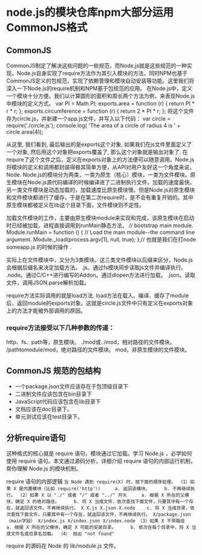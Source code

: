 # node.js的模块仓库npm大部分运用CommonJS格式
## CommonJS
CommonJS制定了解决这些问题的一些规范，而Node.js就是这些规范的一种实现。Node.js自身实现了require方法作为其引入模块的方法，同时NPM也基于CommonJS定义的包规范，实现了依赖管理和模块自动安装等功能。这里我们将深入一下Node.js的require机制和NPM基于包规范的应用。
在Node.js中，定义一个模块十分方便。我们以计算圆形的面积和周长两个方法为例，来表现Node.js中模块的定义方式。
var PI = Math.PI;
exports.area = function (r) {
    return PI * r * r;
};
exports.circumference = function (r) {
    return 2 * PI * r;
};
将这个文件存为circle.js，并新建一个app.js文件，并写入以下代码：
var circle = require('./circle.js');
console.log( 'The area of a circle of radius 4 is ' + circle.area(4));

从这里, 我们看到, 最后输出的是exports这个对象, 如果我们在js文件里面定义了一个对象, 然后用这个对象把exports覆盖了, 那么这个对象就是输出对象了. 
在require了这个文件之后，定义在exports对象上的方法便可以随意调用。Node.js将模块的定义和调用都封装得极其简单方便，从API对用户友好这一个角度来说，Node.
Node.js的模块分为两类，一类为原生（核心）模块，一类为文件模块。原生模块在Node.js源代码编译的时候编译进了二进制执行文件，加载的速度最快。另一类文件模块是动态加载的，加载速度比原生模块慢。但是Node.js对原生模块和文件模块都进行了缓存，于是在第二次require时，是不会有重复开销的。其中原生模块都被定义在lib这个目录下面，文件模块则不定性。

加载文件模块的工作，主要由原生模块module来实现和完成，该原生模块在启动时已经被加载，进程直接调用到runMain静态方法。
// bootstrap main module.
Module.runMain = function () {
    // Load the main module--the command line argument.
    Module._load(process.argv[1], null, true);
};// 也就是我们在打node someapp.js 的时候的操作 .

实际上在文件模块中，又分为3类模块。这三类文件模块以后缀来区分，Node.js会根据后缀名来决定加载方法。
.js。通过fs模块同步读取js文件并编译执行。
.node。通过C/C++进行编写的Addon。通过dlopen方法进行加载。
.json。读取文件，调用JSON.parse解析加载。

require方法实际调用的就是load方法. load方法在载入、编译、缓存了module后，返回module的exports对象。这就是circle.js文件中只有定义在exports对象上的方法才能被外部调用的原因。

### require方法接受以下几种参数的传递：
http、fs、path等，原生模块。
./mod或../mod，相对路径的文件模块。
/pathtomodule/mod，绝对路径的文件模块。
mod，非原生模块的文件模块。

## CommonJS 规范的包结构
* 一个package.json文件应该存在于包顶级目录下
* 二进制文件应该包含在bin目录下
* JavaScript代码应该包含在lib目录下
* 文档应该在doc目录下。
* 单元测试应该在test目录下。



## 分析require语句
这种格式的核心就是 require 语句，模块通过它加载。学习 Node.js ，必学如何使用 require 语句。本文通过源码分析，详细介绍 require 语句的内部运行机制，帮你理解 Node.js 的模块机制。   

require 语句的内部逻辑
`
当 Node 遇到 require(X) 时，按下面的顺序处理。
（1）如果 X 是内置模块（比如 require('http'）) 
　　a. 返回该模块。 
　　b. 不再继续执行。
（2）如果 X 以 "./" 或者 "/" 或者 "../" 开头 
　　a. 根据 X 所在的父模块，确定 X 的绝对路径。 
　　b. 将 X 当成文件，依次查找下面文件，只要其中有一个存在，就返回该文件，不再继续执行。
X
X.js
X.json
X.node
　　c. 将 X 当成目录，依次查找下面文件，只要其中有一个存在，就返回该文件，不再继续执行。
X/package.json（main字段）
X/index.js
X/index.json
X/index.node
（3）如果 X 不带路径 
　　a. 根据 X 所在的父模块，确定 X 可能的安装目录。 
　　b. 依次在每个目录中，将 X 当成文件名或目录名加载。
（4） 抛出 "not found"
`

require 的源码在 Node 的 lib/module.js 文件。

